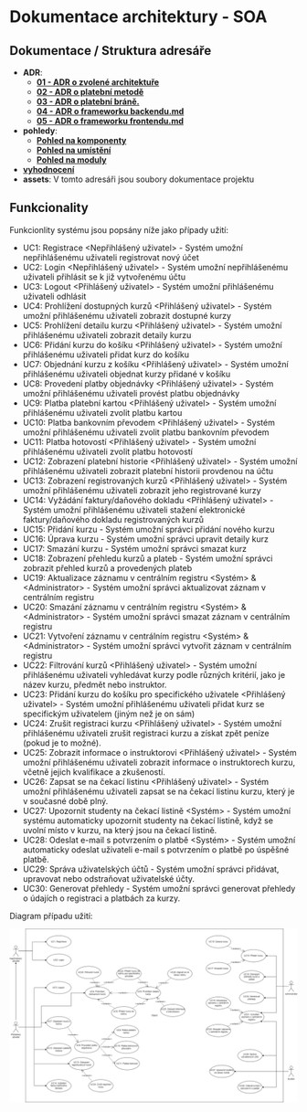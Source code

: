 # Dokumentace architektury - SOA

## Dokumentace / Struktura adresáře

- **ADR**:
    - [**01 - ADR o zvolené architektuře**](./ADR/01%20%20-%20ADR%20o%20zvolen%C3%A9%20architektu%C5%99e.md)
    - [**02 - ADR o platební metodě**](./ADR/02%20%20-%20ADR%20o%20platebn%C3%AD%20metod%C4%9B.md)
    - [**03 - ADR o platební bráně.**](./ADR/03%20-%20ADR%20o%20platebn%C3%AD%20br%C3%A1n%C4%9B.md)
    - [**04 - ADR o frameworku backendu.md**](./ADR/04%20-%20ADR%20o%20frameworku%20backendu.md)
    - [**05 - ADR o frameworku frontendu.md**](./ADR/05%20-%20ADR%20o%20frameworku%20frontendu.md)
- **pohledy**:
    - [**Pohled na komponenty**](./pohledy/komponenty)
    - [**Pohled na umístění**](./pohledy/umístění)
    - [**Pohled na moduly**](./pohledy/moduly)
- [**vyhodnocení**](https://github.com/michaelslavev/4IT575-seminarni-prace/blob/84dd3a15746d35593c41020b64610e0e4ab01141/vyhodnocen%C3%AD.md)
- **assets**: V tomto adresáři jsou soubory dokumentace projektu



## Funkcionality

Funkcionlity systému jsou popsány níže jako případy užití:

- UC1: Registrace <Nepřihlášený uživatel> - Systém umožní nepřihlášenému uživateli registrovat nový účet
- UC2: Login <Nepřihlášený uživatel> - Systém umožní nepřihlášenému uživateli přihlásit se k již vytvořenému účtu
- UC3: Logout <Přihlášený uživatel> - Systém umožní přihlášenému uživateli odhlásit
- UC4: Prohlížení dostupných kurzů <Přihlášený uživatel> - Systém umožní přihlášenému uživateli zobrazit dostupné kurzy
- UC5: Prohlížení detailu kurzu <Přihlášený uživatel> - Systém umožní přihlášenému uživateli zobrazit detaily kurzu
- UC6: Přidání kurzu do košíku <Přihlášený uživatel> - Systém umožní přihlášenému uživateli přidat kurz do košíku
- UC7: Objednání kurzu z košíku <Přihlášený uživatel> - Systém umožní přihlášenému uživateli objednat kurzy přidané v košíku
- UC8: Provedení platby objednávky <Přihlášený uživatel> - Systém umožní přihlášenému uživateli provést platbu objednávky
- UC9: Platba platební kartou <Přihlášený uživatel> - Systém umožní přihlášenému uživateli zvolit platbu kartou
- UC10: Platba bankovním převodem <Přihlášený uživatel> - Systém umožní přihlášenému uživateli zvolit platbu bankovním převodem
- UC11: Platba hotovostí <Přihlášený uživatel> - Systém umožní přihlášenému uživateli zvolit platbu hotovostí
- UC12: Zobrazení platební historie <Přihlášený uživatel> - Systém umožní přihlášenému uživateli zobrazit platební historii provdenou na účtu
- UC13: Zobrazení registrovaných kurzů <Přihlášený uživatel> - Systém umožní přihlášenému uživateli zobrazit jeho registrované kurzy
- UC14: Vyžádání faktury/daňového dokladu <Přihlášený uživatel> - Systém umožní přihlášenému uživateli stažení elektronické faktury/daňového dokladu registrovaných kurzů
- UC15: Přidání kurzu <Administrator> - Systém umožní správci přidání nového kurzu
- UC16: Úprava kurzu <Administrator> - Systém umožní správci upravit detaily kurz
- UC17: Smazání kurzu <Administrator> - Systém umožní správci smazat kurz
- UC18: Zobrazení přehledu kurzů a plateb <Administrator> - Systém umožní správci zobrazit přehled kurzů a provedených plateb
- UC19: Aktualizace záznamu v centrálním registru <Systém> & \<Administrator> - Systém umožní správci aktualizovat záznam v centrálním registru
- UC20: Smazání záznamu v centrálním registru <Systém> & \<Administrator> - Systém umožní správci smazat záznam v centrálním registru
- UC21: Vytvoření záznamu v centrálním registru <Systém> & \<Administrator> - Systém umožní správci vytvořit záznam v centrálním registru
- UC22: Filtrování kurzů <Přihlášený uživatel> - Systém umožní přihlášenému uživateli vyhledávat kurzy podle různých kritérií, jako je název kurzu, předmět nebo instruktor.
- UC23: Přidání kurzu do košíku pro specifického uživatele <Přihlášený uživatel> - Systém umožní přihlášenému uživateli přidat kurz se specifickým uživatelem (jiným než je on sám)
- UC24: Zrušit registraci kurzu <Přihlášený uživatel> - Systém umožní přihlášenému uživateli zrušit registraci kurzu a získat zpět peníze (pokud je to možné).
- UC25: Zobrazit informace o instruktorovi <Přihlášený uživatel> - Systém umožní přihlášenému uživateli zobrazit informace o instruktorech kurzu, včetně jejich kvalifikace a zkušeností.
- UC26: Zapsat se na čekací listinu <Přihlášený uživatel> - Systém umožní přihlášenému uživateli zapsat se na čekací listinu kurzu, který je v současné době plný.
- UC27: Upozornit studenty na čekací listině <Systém> - Systém umožní systému automaticky upozornit studenty na čekací listině, když se uvolní místo v kurzu, na který jsou na čekací listině.
- UC28: Odeslat e-mail s potvrzením o platbě <Systém> - Systém umožní automaticky odeslat uživateli e-mail s potvrzením o platbě po úspěšné platbě.
- UC29: Správa uživatelských účtů <Administrator> - Systém umožní správci přidávat, upravovat nebo odstraňovat uživatelské účty.
- UC30: Generovat přehledy <Administrator> - Systém umožní správci generovat přehledy o údajích o registraci a platbách za kurzy.

Diagram případu užití:

![use-case](https://github.com/michaelslavev/4IT575-seminarni-prace/blob/6f188c57ca5e7a84bcbd6ea0310543fdd197a59b/SOA/assets/diagram-use-case.png "Diagram případů užití")
